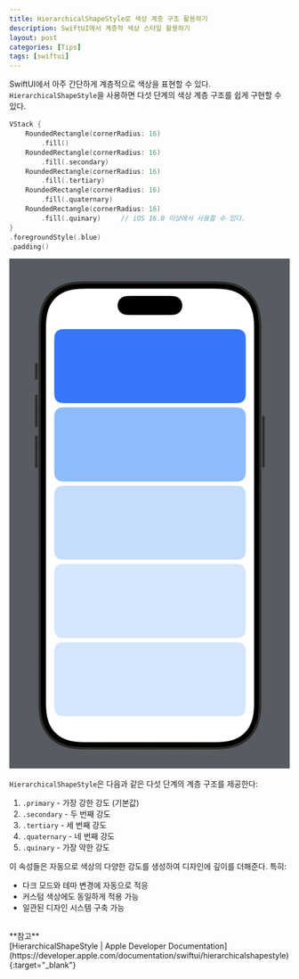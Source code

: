 ```yaml
---
title: HierarchicalShapeStyle로 색상 계층 구조 활용하기
description: SwiftUI에서 계층적 색상 스타일 활용하기
layout: post
categories: [Tips]
tags: [swiftui]
---
```


SwiftUI에서 아주 간단하게 계층적으로 색상을 표현할 수 있다. `HierarchicalShapeStyle`을 사용하면 다섯 단계의 색상 계층 구조를 쉽게 구현할 수 있다.

```swift
VStack {
    RoundedRectangle(cornerRadius: 16)
        .fill()
    RoundedRectangle(cornerRadius: 16)
        .fill(.secondary)
    RoundedRectangle(cornerRadius: 16)
        .fill(.tertiary)
    RoundedRectangle(cornerRadius: 16)
        .fill(.quaternary)
    RoundedRectangle(cornerRadius: 16)
        .fill(.quinary)     // iOS 16.0 이상에서 사용할 수 있다.
}
.foregroundStyle(.blue)
.padding()
```

![다섯 단계의 색상 계층 구조](/assets/img/2025/05/05/image1.png)

`HierarchicalShapeStyle`은 다음과 같은 다섯 단계의 계층 구조를 제공한다:

1. `.primary` - 가장 강한 강도 (기본값)
2. `.secondary` - 두 번째 강도
3. `.tertiary` - 세 번째 강도
4. `.quaternary` - 네 번째 강도
5. `.quinary` - 가장 약한 강도

이 속성들은 자동으로 색상의 다양한 강도를 생성하여 디자인에 깊이를 더해준다. 특히:

- 다크 모드와 테마 변경에 자동으로 적응
- 커스텀 색상에도 동일하게 적용 가능
- 일관된 디자인 시스템 구축 가능

<br>
**참고**
<br>
[HierarchicalShapeStyle | Apple Developer Documentation](https://developer.apple.com/documentation/swiftui/hierarchicalshapestyle){:target="_blank"}